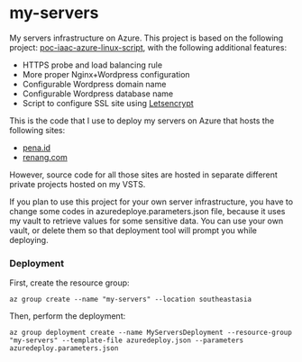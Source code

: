 # my-servers
My servers infrastructure on Azure. This project is based on the following project: [poc-iaac-azure-linux-script](https://github.com/icgid/poc-iaac-azure-linux-script), with the following additional features:
* HTTPS probe and load balancing rule
* More proper Nginx+Wordpress configuration
* Configurable Wordpress domain name
* Configurable Wordpress database name
* Script to configure SSL site using [Letsencrypt](https://letsencrypt.org/)

This is the code that I use to deploy my servers on Azure that hosts the following sites:
* [pena.id](https://pena.id)
* [renang.com](https://renang.com)

However, source code for all those sites are hosted in separate different private projects hosted on my VSTS.

If you plan to use this project for your own server infrastructure, you have to change some codes in azuredeploye.parameters.json file, because it uses my vault to retrieve values for some sensitive data. You can use your own vault, or delete them so that deployment tool will prompt you while deploying.

### Deployment
First, create the resource group:

```
az group create --name "my-servers" --location southeastasia
```
Then, perform the deployment:
```
az group deployment create --name MyServersDeployment --resource-group "my-servers" --template-file azuredeploy.json --parameters azuredeploy.parameters.json
```
